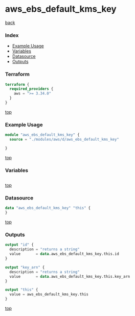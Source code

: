 # aws_ebs_default_kms_key

[back](../aws.md)

### Index

- [Example Usage](#example-usage)
- [Variables](#variables)
- [Datasource](#datasource)
- [Outputs](#outputs)

### Terraform

```terraform
terraform {
  required_providers {
    aws = ">= 3.34.0"
  }
}
```

[top](#index)

### Example Usage

```terraform
module "aws_ebs_default_kms_key" {
  source = "./modules/aws/d/aws_ebs_default_kms_key"

}
```

[top](#index)

### Variables

```terraform
```

[top](#index)

### Datasource

```terraform
data "aws_ebs_default_kms_key" "this" {
}
```

[top](#index)

### Outputs

```terraform
output "id" {
  description = "returns a string"
  value       = data.aws_ebs_default_kms_key.this.id
}

output "key_arn" {
  description = "returns a string"
  value       = data.aws_ebs_default_kms_key.this.key_arn
}

output "this" {
  value = aws_ebs_default_kms_key.this
}
```

[top](#index)